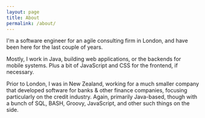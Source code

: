 ```yaml
---
layout: page
title: About
permalink: /about/
---
```


I'm a software engineer for an agile consulting firm in London, and have
been here for the last couple of years.

Mostly, I work in Java, building web applications, or the backends for
mobile systems. Plus a bit of JavaScript and CSS for the frontend, if
necessary.

Prior to London, I was in New Zealand, working for a much smaller company
that developed software for banks & other finance companies, focusing
particularly on the credit industry. Again, primarily Java-based, though
with a bunch of SQL, BASH, Groovy, JavaScript, and other such things on 
the side.

<!--This is the base Jekyll theme. You can find out more info about customizing your Jekyll theme, as well as basic Jekyll usage documentation at [jekyllrb.com](http://jekyllrb.com/)-->

<!--You can find the source code for the Jekyll new theme at:-->
<!--{% include icon-github.html username="jglovier" %} /-->
<!--[jekyll-new](https://github.com/jglovier/jekyll-new)-->

<!--You can find the source code for Jekyll at-->
<!--{% include icon-github.html username="jekyll" %} /-->
<!--[jekyll](https://github.com/jekyll/jekyll)-->
